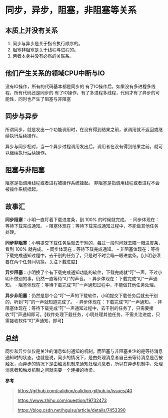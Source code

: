 # 同步，异步，阻塞，非阻塞等关系

## 本质上并没有关系

1. 同步与异步是关于指令执行顺序的。
2. 阻塞非阻塞是关于线程与进程的。
3. 两者本身并没有必然的关联系。

## 他们产生关系的领域CPU中断与IO

 没有IO操作，所有的代码基本都是同步的
		有了IO操作后，如果没有多进程多线程，所有代码还是同步的
		有了IO操作，有了多进程多线程，代码才有了异步的可能性，同时也产生了阻塞与非阻塞

## 同步与异步

所谓同步，就是发出一个功能调用时，在没有得到结果之前，该调用就不返回或继续执行后续操作。

异步与同步相对，当一个异步过程调用发出后，调用者在没有得到结果之前，就可以继续执行后续操作。

## 阻塞与非阻塞

 阻塞是指调用线程或者进程被操作系统挂起。
		非阻塞是指调用线程或者进程不会被操作系统挂起。

## 故事汇

**同步阻塞**：小明一直盯着下载进度条，到 100% 的时候就完成。 - 同步体现在：等待下载完成通知。 - 阻塞体现在：等待下载完成通知过程中，不能做其他任务处理。

**同步非阻塞**：小明提交下载任务后就去干别的，每过一段时间就去瞄一眼进度条，看到 100% 就完成。 - 同步体现在：等待下载完成通知。 - 非阻塞体现在：等待下载完成通知过程中，去干别的任务了，只是时不时会瞄一眼进度条。【小明必须要在两个任务间切换，关注下载进度】

**异步阻塞**：小明换了个有下载完成通知功能的软件，下载完成就“叮”一声。不过小明不做别的事，仍然一直等待“叮”的声音。 - 异步体现在：下载完成“叮”一声通知。 - 阻塞体现在：等待下载完成“叮”一声通知过程中，不能做其他任务处理。

**异步非阻塞**：仍然是那个会“叮”一声的下载软件，小明提交下载任务后就去干别的，听到“叮”的一声就知道完成了。 - 异步体现在：下载完成“叮”一声通知。 - 非阻塞体现在：等待下载完成“叮”一声通知过程中，去干别的任务了，只需要接收“叮”声通知即可。【软件处理下载任务，小明处理其他任务，不需关注进度，只需接收软件“叮”声通知，即可】

## 总结

同步和异步仅仅是关注的消息如何通知的机制，而阻塞与非阻塞关注的是等待消息通知时的状态。也就是说，同步的情况下，是由处理消息者自己去等待消息是否被触发，而异步的情况下是由触发机制来通知处理消息者，所以在异步机制中，处理消息者和触发机制之间就需要一个连接的桥梁。



**参考**

> https://github.com/calidion/calidion.github.io/issues/40
>
> https://www.zhihu.com/question/19732473
>
> https://blog.csdn.net/hguisu/article/details/7453390
